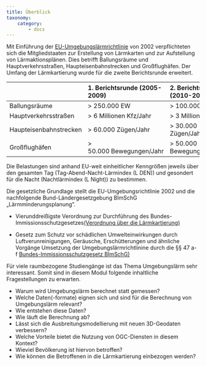 ```yaml
---
title: Überblick
taxonomy:
    category:
        - docs
---
```


Mit Einführung der [EU-Umgebungslärmrichtlinie](http://eur-lex.europa.eu/legal-content/DE/TXT/PDF/?uri=CELEX:32002L0049&from=DE) von 2002 verpflichteten sich die Mitgliedstaaten zur Erstellung von Lärmkarten und zur Aufstellung von Lärmaktionsplänen.
Dies betrifft Ballungsräume und Hauptverkehrsstraßen, Haupteisenbahnstrecken und Großflughäfen. Der Umfang der Lärmkartierung wurde für die zweite Berichtsrunde erweitert.

|      | 1. Berichtsrunde (2005-2009) | 2. Berichtsrunde (2010-2014) |
| :------------- | :------------- | :------------- |
| Ballungsräume       | >&nbsp;250.000&nbsp;EW | > 100.000 EW |
| Hauptverkehrsstraßen| >&nbsp;6&nbsp;Millionen&nbsp;Kfz/Jahr | > 3 Millionen Kfz|
| Haupteisenbahnstrecken | >&nbsp;60.000&nbsp;Zügen/Jahr | > 30.000 Zügen/Jahr |
| Großflughäfen | > 50.000&nbsp;Bewegungen/Jahr | > 50.000 Bewegungen/Jahr |

Die Belastungen sind anhand EU-weit einheitlicher Kenngrößen jeweils über den gesamten Tag (Tag-Abend-Nacht-Lärmindex (L DEN)) und gesondert für die Nacht (Nachtlärmindex (L Night)) zu bestimmen.

Die gesetzliche Grundlage stellt die EU-Umgebungsrichtlinie 2002 und die nachfolgende Bund-Ländergesetzgebung BImSchG „Lärmminderungsplanung”.

* Vierunddreißigste Verordnung zur Durchführung des Bundes-Immissionsschutzgesetzes[(Verordnung über die Lärmkartierung)](http://www.gesetze-im-internet.de/bimschv_34/index.html)

* Gesetz zum Schutz vor schädlichen Umwelteinwirkungen durch Luftverunreinigungen, Geräusche, Erschütterungen und ähnliche Vorgänge Umsetzung der Umgebungslärmrichtlinine durch die §§&nbsp;47&nbsp;a-f&nbsp;[Bundes-Immissionsschutzgesetz BImSchG)](http://www.gesetze-im-internet.de/bimschg/BJNR007210974.html)


Für viele raumbezogene Studiengänge ist das Thema Umgebungslärm sehr interessant. Somit sind in diesem Modul folgende inhaltliche Fragestellungen zu erwarten.
* Warum wird Umgebungslärm berechnet statt gemessen?
* Welche Daten(-formate) eignen sich und sind für die Berechnung von Umgebungslärm relevant?
* Wie entstehen diese Daten?
* Wie läuft die Berechnung ab?
* Lässt sich die Ausbreitungsmodellierung mit neuen 3D-Geodaten verbessern?
* Welche Vorteile bietet die Nutzung von OGC-Diensten in diesem Kontext?
* Wieviel Bevölkerung ist hiervon betroffen?
* Wie können die Betroffenen in die Lärmkartierung einbezogen werden?
